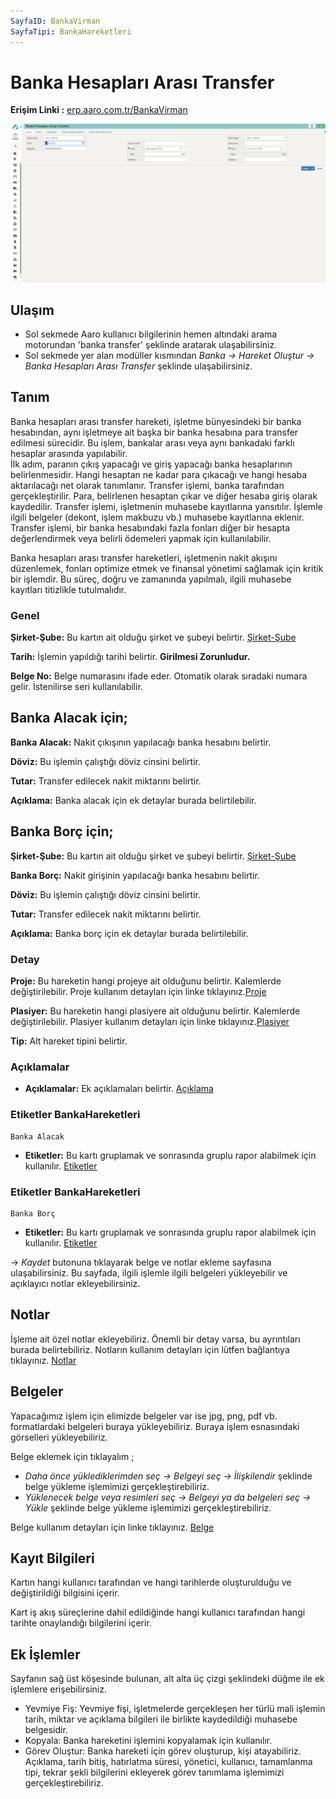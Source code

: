 ```yaml
---
SayfaID: BankaVirman
SayfaTipi: BankaHareketleri
---
```


# Banka Hesapları Arası Transfer

**Erişim Linki :** [erp.aaro.com.tr/BankaVirman](erp.aaro.com.tr/BankaVirman)

![Image](../TemelHareketler/bankahesaplariarasitransfer.png "Banka Hesapları Arası Transfer")
## Ulaşım 

- Sol sekmede Aaro kullanıcı bilgilerinin hemen altındaki arama motorundan 'banka transfer' şeklinde aratarak ulaşabilirsiniz.
- Sol sekmede yer alan modüller kısmından *Banka -> Hareket Oluştur -> Banka Hesapları Arası Transfer* şeklinde ulaşabilirsiniz.

## Tanım

Banka hesapları arası transfer hareketi, işletme bünyesindeki bir banka hesabından, aynı işletmeye ait başka bir banka hesabına para transfer edilmesi sürecidir. 
Bu işlem, bankalar arası veya aynı bankadaki farklı hesaplar arasında yapılabilir.  
İlk adım, paranın çıkış yapacağı ve giriş yapacağı banka hesaplarının belirlenmesidir. Hangi hesaptan ne kadar para çıkacağı ve hangi hesaba aktarılacağı net olarak tanımlanır.
Transfer işlemi, banka tarafından gerçekleştirilir. Para, belirlenen hesaptan çıkar ve diğer hesaba giriş olarak kaydedilir.
Transfer işlemi, işletmenin muhasebe kayıtlarına yansıtılır. İşlemle ilgili belgeler (dekont, işlem makbuzu vb.) muhasebe kayıtlarına eklenir.
Transfer işlemi, bir banka hesabındaki fazla fonları diğer bir hesapta değerlendirmek veya belirli ödemeleri yapmak için kullanılabilir.

Banka hesapları arası transfer hareketleri, işletmenin nakit akışını düzenlemek, fonları optimize etmek ve finansal yönetimi sağlamak için kritik bir işlemdir. 
Bu süreç, doğru ve zamanında yapılmalı, ilgili muhasebe kayıtları titizlikle tutulmalıdır.

### Genel 

**Şirket-Şube:** Bu kartın ait olduğu şirket ve şubeyi belirtir. [Şirket-Şube](../TemelOzellikler/SirketSubeHareket.md)

**Tarih:** İşlemin yapıldığı tarihi belirtir. **Girilmesi Zorunludur.**

**Belge No:** Belge numarasını ifade eder. Otomatik olarak sıradaki numara gelir. İstenilirse seri kullanılabilir.

## Banka Alacak için;

**Banka Alacak:** Nakit çıkışının yapılacağı banka hesabını belirtir.

**Döviz:** Bu işlemin çalıştığı döviz cinsini belirtir.
	
**Tutar:** Transfer edilecek nakit miktarını belirtir.

**Açıklama:** Banka alacak için ek detaylar burada belirtilebilir. 

## Banka Borç için;

**Şirket-Şube:** Bu kartın ait olduğu şirket ve şubeyi belirtir. [Şirket-Şube](../TemelOzellikler/SirketSubeHareket.md)

**Banka Borç:** Nakit girişinin yapılacağı banka hesabını belirtir.

**Döviz:** Bu işlemin çalıştığı döviz cinsini belirtir.

**Tutar:** Transfer edilecek nakit miktarını belirtir.

**Açıklama:** Banka borç için ek detaylar burada belirtilebilir. 

### Detay

**Proje:** Bu hareketin hangi projeye ait olduğunu belirtir. Kalemlerde değiştirilebilir. Proje kullanım detayları için linke tıklayınız.[Proje](../TemelOzellikler/Proje.md)

**Plasiyer:** Bu hareketin hangi plasiyere ait olduğunu belirtir. Kalemlerde değiştirilebilir. Plasiyer kullanım detayları için linke tıklayınız.[Plasiyer](../TemelOzellikler/Plasiyer.md)

**Tip:** Alt hareket tipini belirtir.

### Açıklamalar

- **Açıklamalar:** Ek açıklamaları belirtir. [Açıklama](../TemelOzellikler/Aciklama.md)

### Etiketler BankaHareketleri
	Banka Alacak

- **Etiketler:** Bu kartı gruplamak ve sonrasında gruplu rapor alabilmek için kullanılır. [Etiketler](../TemelOzellikler/Etiketler.md)

### Etiketler BankaHareketleri
	Banka Borç

- **Etiketler:** Bu kartı gruplamak ve sonrasında gruplu rapor alabilmek için kullanılır. [Etiketler](../TemelOzellikler/Etiketler.md)

-> *Kaydet* butonuna tıklayarak belge ve notlar ekleme sayfasına ulaşabilirsiniz. 
Bu sayfada, ilgili işlemle ilgili belgeleri yükleyebilir ve açıklayıcı notlar ekleyebilirsiniz.

## Notlar 

İşleme ait özel notlar ekleyebiliriz. Önemli bir detay varsa, bu ayrıntıları burada belirtebiliriz. Notların kullanım detayları için lütfen bağlantıya tıklayınız. [Notlar](../TemelOzellikler/Notlar.md)

## Belgeler

Yapacağımız işlem için elimizde belgeler var ise jpg, png, pdf vb. formatlardaki belgeleri buraya yükleyebiliriz.
Buraya işlem esnasındaki görselleri yükleyebiliriz.

Belge eklemek için tıklayalım ;

- *Daha önce yüklediklerimden seç -> Belgeyi seç
-> İlişkilendir* şeklinde belge yükleme işlemimizi gerçekleştirebiliriz.
- *Yüklenecek belge veya resimleri seç -> Belgeyi ya da
 belgeleri seç -> Yükle* şeklinde belge yükleme işlemimizi gerçekleştirebiliriz.

Belge kullanım detayları için linke tıklayınız. [Belge](../TemelOzellikler/Belgeler.md)

## Kayıt Bilgileri

Kartın hangi kullanıcı tarafından ve hangi tarihlerde oluşturulduğu ve değiştirildiği bilgisini içerir.

Kart iş akış süreçlerine dahil edildiğinde hangi kullanıcı tarafından hangi tarihte onaylandığı bilgilerini içerir. 

## Ek İşlemler

 Sayfanın sağ üst köşesinde bulunan, alt alta üç çizgi şeklindeki düğme ile ek işlemlere erişebilirsiniz.








- Yevmiye Fiş: Yevmiye fişi, işletmelerde gerçekleşen her türlü mali işlemin tarih, miktar ve açıklama bilgileri ile birlikte kaydedildiği muhasebe belgesidir.
- Kopyala: Banka hareketini işlemini kopyalamak için kullanılır.
- Görev Oluştur: Banka hareketi için görev oluşturup, kişi atayabiliriz. Açıklama, tarih bitiş, hatırlatma süresi, yönetici, kullanıcı, tamamlanma tipi, tekrar şekli bilgilerini ekleyerek görev tanımlama işlemimizi gerçekleştirebiliriz.
